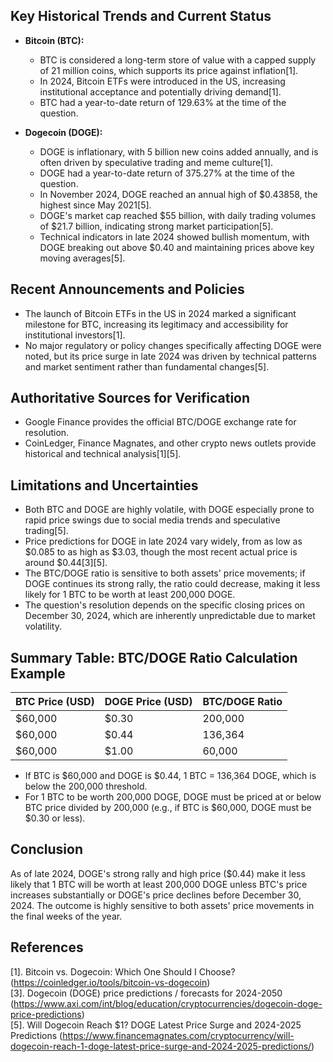 ## Key Historical Trends and Current Status

- **Bitcoin (BTC):**
  - BTC is considered a long-term store of value with a capped supply of 21 million coins, which supports its price against inflation[1].
  - In 2024, Bitcoin ETFs were introduced in the US, increasing institutional acceptance and potentially driving demand[1].
  - BTC had a year-to-date return of 129.63% at the time of the question.

- **Dogecoin (DOGE):**
  - DOGE is inflationary, with 5 billion new coins added annually, and is often driven by speculative trading and meme culture[1].
  - DOGE had a year-to-date return of 375.27% at the time of the question.
  - In November 2024, DOGE reached an annual high of $0.43858, the highest since May 2021[5].
  - DOGE's market cap reached $55 billion, with daily trading volumes of $21.7 billion, indicating strong market participation[5].
  - Technical indicators in late 2024 showed bullish momentum, with DOGE breaking out above $0.40 and maintaining prices above key moving averages[5].

## Recent Announcements and Policies

- The launch of Bitcoin ETFs in the US in 2024 marked a significant milestone for BTC, increasing its legitimacy and accessibility for institutional investors[1].
- No major regulatory or policy changes specifically affecting DOGE were noted, but its price surge in late 2024 was driven by technical patterns and market sentiment rather than fundamental changes[5].

## Authoritative Sources for Verification

- Google Finance provides the official BTC/DOGE exchange rate for resolution.
- CoinLedger, Finance Magnates, and other crypto news outlets provide historical and technical analysis[1][5].

## Limitations and Uncertainties

- Both BTC and DOGE are highly volatile, with DOGE especially prone to rapid price swings due to social media trends and speculative trading[5].
- Price predictions for DOGE in late 2024 vary widely, from as low as $0.085 to as high as $3.03, though the most recent actual price is around $0.44[3][5].
- The BTC/DOGE ratio is sensitive to both assets' price movements; if DOGE continues its strong rally, the ratio could decrease, making it less likely for 1 BTC to be worth at least 200,000 DOGE.
- The question's resolution depends on the specific closing prices on December 30, 2024, which are inherently unpredictable due to market volatility.

## Summary Table: BTC/DOGE Ratio Calculation Example

| BTC Price (USD) | DOGE Price (USD) | BTC/DOGE Ratio |
|-----------------|------------------|----------------|
| $60,000         | $0.30            | 200,000        |
| $60,000         | $0.44            | 136,364        |
| $60,000         | $1.00            | 60,000         |

- If BTC is $60,000 and DOGE is $0.44, 1 BTC = 136,364 DOGE, which is below the 200,000 threshold.
- For 1 BTC to be worth 200,000 DOGE, DOGE must be priced at or below BTC price divided by 200,000 (e.g., if BTC is $60,000, DOGE must be $0.30 or less).

## Conclusion

As of late 2024, DOGE's strong rally and high price ($0.44) make it less likely that 1 BTC will be worth at least 200,000 DOGE unless BTC's price increases substantially or DOGE's price declines before December 30, 2024. The outcome is highly sensitive to both assets' price movements in the final weeks of the year.

## References

[1]. Bitcoin vs. Dogecoin: Which One Should I Choose? (https://coinledger.io/tools/bitcoin-vs-dogecoin)  
[3]. Dogecoin (DOGE) price predictions / forecasts for 2024-2050 (https://www.axi.com/int/blog/education/cryptocurrencies/dogecoin-doge-price-predictions)  
[5]. Will Dogecoin Reach $1? DOGE Latest Price Surge and 2024-2025 Predictions (https://www.financemagnates.com/cryptocurrency/will-dogecoin-reach-1-doge-latest-price-surge-and-2024-2025-predictions/)